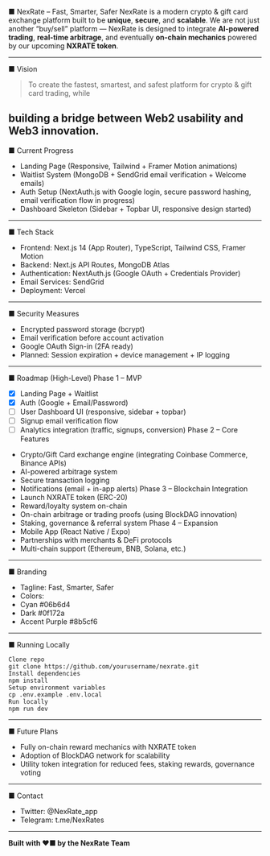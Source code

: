 ■ NexRate – Fast, Smarter, Safer
NexRate is a modern crypto & gift card exchange platform built to be **unique**, **secure**, and
**scalable**.
We are not just another “buy/sell” platform — NexRate is designed to integrate **AI-powered
trading**,
**real-time arbitrage**, and eventually **on-chain mechanics** powered by our upcoming
**NXRATE token**.

---

■ Vision

> To create the fastest, smartest, and safest platform for crypto & gift card trading, while

## building a bridge between **Web2 usability** and **Web3 innovation**.

■ Current Progress

- Landing Page (Responsive, Tailwind + Framer Motion animations)
- Waitlist System (MongoDB + SendGrid email verification + Welcome emails)
- Auth Setup (NextAuth.js with Google login, secure password hashing, email verification flow in
  progress)
- Dashboard Skeleton (Sidebar + Topbar UI, responsive design started)

---

■ Tech Stack

- Frontend: Next.js 14 (App Router), TypeScript, Tailwind CSS, Framer Motion
- Backend: Next.js API Routes, MongoDB Atlas
- Authentication: NextAuth.js (Google OAuth + Credentials Provider)
- Email Services: SendGrid
- Deployment: Vercel

---

■ Security Measures

- Encrypted password storage (bcrypt)
- Email verification before account activation
- Google OAuth Sign-in (2FA ready)
- Planned: Session expiration + device management + IP logging

---

■ Roadmap (High-Level)
Phase 1 – MVP

- [x] Landing Page + Waitlist
- [x] Auth (Google + Email/Password)
- [ ] User Dashboard UI (responsive, sidebar + topbar)
- [ ] Signup email verification flow
- [ ] Analytics integration (traffic, signups, conversion)
      Phase 2 – Core Features
- Crypto/Gift Card exchange engine (integrating Coinbase Commerce, Binance APIs)
- AI-powered arbitrage system
- Secure transaction logging
- Notifications (email + in-app alerts)
  Phase 3 – Blockchain Integration
- Launch NXRATE token (ERC-20)
- Reward/loyalty system on-chain
- On-chain arbitrage or trading proofs (using BlockDAG innovation)
- Staking, governance & referral system
  Phase 4 – Expansion
- Mobile App (React Native / Expo)
- Partnerships with merchants & DeFi protocols
- Multi-chain support (Ethereum, BNB, Solana, etc.)

---

■ Branding

- Tagline: Fast, Smarter, Safer
- Colors:
- Cyan #06b6d4
- Dark #0f172a
- Accent Purple #8b5cf6

---

■ Running Locally

```
Clone repo
git clone https://github.com/yourusername/nexrate.git
Install dependencies
npm install
Setup environment variables
cp .env.example .env.local
Run locally
npm run dev
```

---

■ Future Plans

- Fully on-chain reward mechanics with NXRATE token
- Adoption of BlockDAG network for scalability
- Utility token integration for reduced fees, staking rewards, governance voting

---

■ Contact

- Twitter: @NexRate_app
- Telegram: t.me/NexRates

---

**Built with ❤■ by the NexRate Team**
